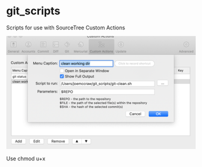 # git_scripts
Scripts for use with SourceTree Custom Actions

![CreateCustomActionImage](img/SourceTreeCustomActions.png)

Use
chmod u+x 
